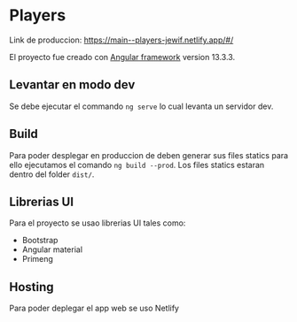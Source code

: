 # Players

Link de produccion: <a>https://main--players-jewif.netlify.app/#/

El proyecto fue creado con [Angular framework](https://github.com/angular/angular-cli) version 13.3.3.


## Levantar en modo dev

Se debe ejecutar el  commando  `ng serve` lo cual levanta un servidor dev.

## Build

Para poder desplegar en produccion de deben generar sus files statics para ello ejecutamos el comando `ng build --prod`. 
Los files statics estaran dentro del folder `dist/`.

## Librerias UI
Para el proyecto se usao librerias UI tales como:
* Bootstrap
* Angular material
* Primeng

## Hosting

Para poder deplegar el app web se uso Netlify
